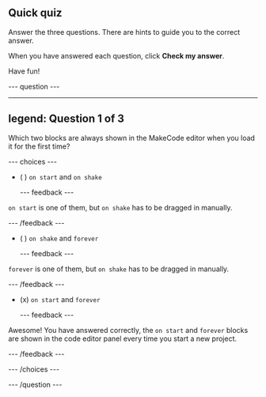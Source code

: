 ## Quick quiz

Answer the three questions. There are hints to guide you to the correct answer.

When you have answered each question, click **Check my answer**.

Have fun!

--- question ---

---
legend: Question 1 of 3
---

Which two blocks are always shown in the MakeCode editor when you load it for the first time?

--- choices ---

- ( ) `on start` and `on shake`

  --- feedback ---

`on start` is one of them, but `on shake` has to be dragged in manually.

  --- /feedback ---

- ( ) `on shake` and `forever`

  --- feedback ---

`forever` is one of them, but `on shake` has to be dragged in manually.

  --- /feedback ---

- (x) `on start` and `forever`

  --- feedback ---

Awesome! You have answered correctly, the `on start` and `forever` blocks are shown in the code editor panel every time you start a new project.

  --- /feedback ---

--- /choices ---

--- /question ---
